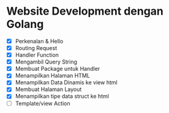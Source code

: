 # Website Development dengan Golang

- [x] Perkenalan & Hello
- [x] Routing Request
- [x] Handler Function
- [x] Mengambil Query String
- [x] Membuat Package untuk Handler
- [x] Menampilkan Halaman HTML
- [x] Menampilkan Data Dinamis ke view html
- [x] Membuat Halaman Layout
- [x] Menampilkan tipe data struct ke html
- [ ] Template/view Action

